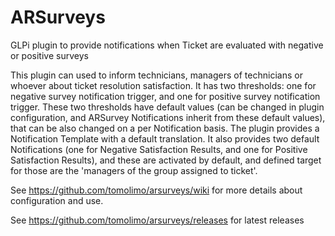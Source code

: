 # ARSurveys
GLPi plugin to provide notifications when Ticket are evaluated with negative or positive surveys

This plugin can used to inform technicians, managers of technicians or whoever about ticket resolution satisfaction. It has two thresholds: one for negative survey notification trigger, and one for positive survey notification trigger. These two thresholds have default values (can be changed in plugin configuration, and ARSurvey Notifications inherit from these default values), that can be also changed on a per Notification basis. The plugin provides a Notification Template with a default translation. It also provides two default Notifications (one for Negative Satisfaction Results, and one for Positive Satisfaction Results), and these are activated by default, and defined target for those are the 'managers of the group assigned to ticket'.

See https://github.com/tomolimo/arsurveys/wiki for more details about configuration and use.

See https://github.com/tomolimo/arsurveys/releases for latest releases

